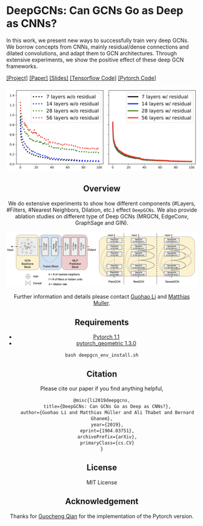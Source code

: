 # DeepGCNs: Can GCNs Go as Deep as CNNs?
In this work, we present new ways to successfully train very deep GCNs. We borrow concepts from CNNs, mainly residual/dense connections and dilated convolutions, and adapt them to GCN architectures. Through extensive experiments, we show the positive effect of these deep GCN frameworks.

[[Project]](https://sites.google.com/view/deep-gcns) [[Paper]](https://arxiv.org/abs/1904.03751) [[Slides]](https://docs.google.com/presentation/d/1L82wWymMnHyYJk3xUKvteEWD5fX0jVRbCbI65Cxxku0/edit?usp=sharing) [[Tensorflow Code]](https://github.com/lightaime/deep_gcns) [[Pytorch Code]](https://github.com/lightaime/deep_gcns_torch)

<div style="text-align:center"><img src='./misc/intro.png' width=800>

## Overview
We do extensive experiments to show how different components (#Layers, #Filters, #Nearest Neighbors, Dilation, etc.) effect `DeepGCNs`. We also provide ablation studies on different type of Deep GCNs (MRGCN, EdgeConv, GraphSage and GIN).

<div style="text-align:center"><img src='./misc/pipeline.png' width=800>

Further information and details please contact [Guohao Li](https://ivul.kaust.edu.sa/Pages/Guohao-Li.aspx) and [Matthias Muller](https://matthias.pw/).

## Requirements
* [Pytorch 1.1](https://pytorch.org)
* [pytorch_geometric 1.3.0](https://pytorch-geometric.readthedocs.io/en/latest/)

```
bash deepgcn_env_install.sh
```

## Citation
Please cite our paper if you find anything helpful,

	@misc{li2019deepgcns,
	    title={DeepGCNs: Can GCNs Go as Deep as CNNs?},
	    author={Guohao Li and Matthias Müller and Ali Thabet and Bernard Ghanem},
	    year={2019},
	    eprint={1904.03751},
	    archivePrefix={arXiv},
	    primaryClass={cs.CV}
	}

## License
MIT License

## Acknowledgement
Thanks for [Guocheng Qian](https://github.com/guochengqian) for the implementation of the Pytorch version.
